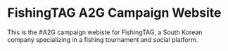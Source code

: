 # FishingTAG A2G Campaign Website
 This is the #A2G campaign webiste for FishingTAG, a South Korean company specializing in a fishing tournament and social platform.  
